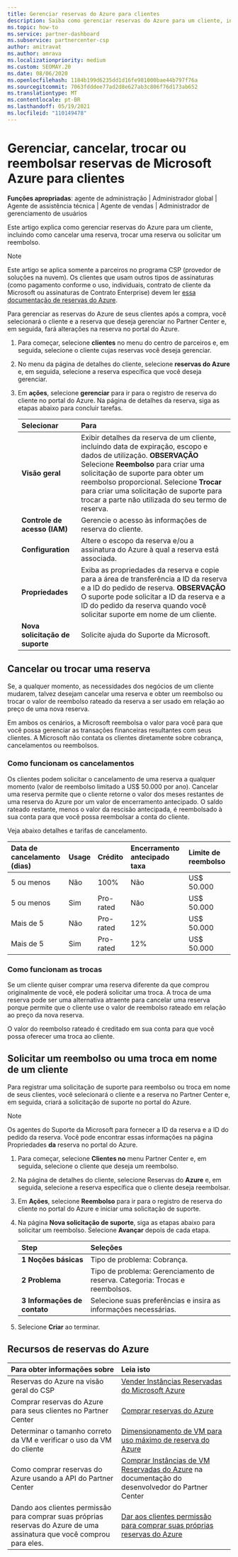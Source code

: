 ```yaml
---
title: Gerenciar reservas do Azure para clientes
description: Saiba como gerenciar reservas do Azure para um cliente, incluindo como cancelar uma reserva, trocar uma reserva ou solicitar um reembolso.
ms.topic: how-to
ms.service: partner-dashboard
ms.subservice: partnercenter-csp
author: amitravat
ms.author: amrava
ms.localizationpriority: medium
ms.custom: SEOMAY.20
ms.date: 08/06/2020
ms.openlocfilehash: 1184b199d6235dd1d16fe981000bae44b797f76a
ms.sourcegitcommit: 7063fdddee77ad2d8e627ab3c806f76d173ab652
ms.translationtype: MT
ms.contentlocale: pt-BR
ms.lasthandoff: 05/19/2021
ms.locfileid: "110149478"
---
```

# <a name="manage-cancel-exchange-or-refund-microsoft-azure-reservations-for-customers"></a>Gerenciar, cancelar, trocar ou reembolsar reservas de Microsoft Azure para clientes

**Funções apropriadas**: agente de administração | Administrador global | Agente de assistência técnica | Agente de vendas | Administrador de gerenciamento de usuários

Este artigo explica como gerenciar reservas do Azure para um cliente, incluindo como cancelar uma reserva, trocar uma reserva ou solicitar um reembolso.

> [!NOTE]
> Este artigo se aplica somente a parceiros no programa CSP (provedor de soluções na nuvem). Os clientes que usam outros tipos de assinaturas (como pagamento conforme o uso, individuais, contrato de cliente da Microsoft ou assinaturas de Contrato Enterprise) devem ler [essa documentação de reservas do Azure](/azure/cost-management-billing/reservations).

Para gerenciar as reservas do Azure de seus clientes após a compra, você selecionará o cliente e a reserva que deseja gerenciar no Partner Center e, em seguida, fará alterações na reserva no portal do Azure.

1. Para começar, selecione **clientes** no menu do centro de parceiros e, em seguida, selecione o cliente cujas reservas você deseja gerenciar. 

2. No menu da página de detalhes do cliente, selecione **reservas do Azure** e, em seguida, selecione a reserva específica que você deseja gerenciar.  

3. Em **ações**, selecione **gerenciar** para ir para o registro de reserva do cliente no portal do Azure. Na página de detalhes da reserva, siga as etapas abaixo para concluir tarefas.  

    | **Selecionar**   | **Para**    |
    |:-----------------------------|:-----------------|
    | **Visão geral**   | Exibir detalhes da reserva de um cliente, incluindo data de expiração, escopo e dados de utilização. **OBSERVAÇÃO** Selecione **Reembolso** para criar uma solicitação de suporte para obter um reembolso proporcional. Selecione **Trocar** para criar uma solicitação de suporte para trocar a parte não utilizada do seu termo de reserva.  
    | **Controle de acesso (IAM)**   | Gerencie o acesso às informações de reserva do cliente.|
    | **Configuration**   | Altere o escopo da reserva e/ou a assinatura do Azure à qual a reserva está associada.    |
    | **Propriedades**   | Exiba as propriedades da reserva e copie para a área de transferência a ID da reserva e a ID do pedido de reserva. **OBSERVAÇÃO** O suporte pode solicitar a ID da reserva e a ID do pedido da reserva quando você solicitar suporte em nome de um cliente.    |
    | **Nova solicitação de suporte**    | Solicite ajuda do Suporte da Microsoft.   |
 
## <a name="cancel-or-exchange-a-reservation"></a>Cancelar ou trocar uma reserva

Se, a qualquer momento, as necessidades dos negócios de um cliente mudarem, talvez desejam cancelar uma reserva e obter um reembolso ou trocar o valor de reembolso rateado da reserva a ser usado em relação ao preço de uma nova reserva.

Em ambos os cenários, a Microsoft reembolsa o valor para você para que você possa gerenciar as transações financeiras resultantes com seus clientes. A Microsoft não contata os clientes diretamente sobre cobrança, cancelamentos ou reembolsos.

### <a name="how-cancellations-work"></a>Como funcionam os cancelamentos

Os clientes podem solicitar o cancelamento de uma reserva a qualquer momento (valor de reembolso limitado a US$ 50.000 por ano). Cancelar uma reserva permite que o cliente retorne o valor dos meses restantes de uma reserva do Azure por um valor de encerramento antecipado. O saldo rateado restante, menos o valor da rescisão antecipada, é reembolsado à sua conta para que você possa reembolsar a conta do cliente. 

Veja abaixo detalhes e tarifas de cancelamento.


|**Data de cancelamento**<br> (dias)   |**Usage**    |**Crédito**  |**Encerramento antecipado**<br> taxa    |**Limite de reembolso** | 
|:----------------------------------|:------------|:-----------|:--------------------------------|:--------------|
|5 ou menos                         | Não          | 100%       | Não                              | US$ 50.000   |
|5 ou menos                         | Sim         | Pro-rated  | Não                              | US$ 50.000   |
|Mais de 5                        | Não          | Pro-rated  | 12%                             | US$ 50.000   |
|Mais de 5                        | Sim         | Pro-rated  | 12%                             | US$ 50.000   |

### <a name="how-exchanges-work"></a>Como funcionam as trocas 

Se um cliente quiser comprar uma reserva diferente da que comprou originalmente de você, ele poderá solicitar uma troca. A troca de uma reserva pode ser uma alternativa atraente para cancelar uma reserva porque permite que o cliente use o valor de reembolso rateado em relação ao preço da nova reserva. 

O valor do reembolso rateado é creditado em sua conta para que você possa oferecer uma troca ao cliente.

## <a name="request-a-refund-or-exchange-on-behalf-of-a-customer"></a>Solicitar um reembolso ou uma troca em nome de um cliente

Para registrar uma solicitação de suporte para reembolso ou troca em nome de seus clientes, você selecionará o cliente e a reserva no Partner Center e, em seguida, criará a solicitação de suporte no portal do Azure. 

>[!NOTE]
>Os agentes do Suporte da Microsoft para fornecer a ID da reserva e a ID do pedido da reserva. Você pode encontrar essas informações na página Propriedades **da** reserva no portal do Azure.

1. Para começar, selecione **Clientes no** menu Partner Center e, em seguida, selecione o cliente que deseja um reembolso. 

2. Na página de detalhes do cliente, selecione Reservas do **Azure** e, em seguida, selecione a reserva específica que o cliente deseja reembolsar.  

3. Em **Ações**, selecione **Reembolso** para ir para o registro de reserva do cliente no portal do Azure e iniciar uma solicitação de suporte.  

4. Na página **Nova solicitação de suporte**, siga as etapas abaixo para solicitar um reembolso. Selecione **Avançar** depois de cada etapa. 

   |**Step**                    |**Seleções**    |
   |:---------------------------|:-----------------|
   |**1 Noções básicas**                |Tipo de problema: Cobrança.  |
   |**2 Problema**               |Tipo de problema: Gerenciamento de reserva. Categoria: Trocas e reembolsos. |
   |**3 Informações de contato**   |Selecione suas preferências e insira as informações necessárias. 

5. Selecione **Criar** ao terminar.

## <a name="azure-reservations-resources"></a>Recursos de reservas do Azure

|**Para obter informações sobre**   |**Leia isto**    |
|:-----------------------------|:-----------------|
|Reservas do Azure na visão geral do CSP  | [Vender Instâncias Reservadas do Microsoft Azure](azure-reservations.md) |
|Comprar reservas do Azure para seus clientes no Partner Center   | [Comprar reservas do Azure](azure-reservations-buying.md) |
|Determinar o tamanho correto da VM e verificar o uso da VM do cliente   | [Dimensionamento de VM para uso máximo de reserva do Azure](azure-usage.md)   |
|Como comprar reservas do Azure usando a API do Partner Center | [Comprar Instâncias de VM Reservadas do Azure](/partner-center/develop/purchase-azure-reservations) na documentação do desenvolvedor do Partner Center   |
|Dando aos clientes permissão para comprar suas próprias reservas do Azure de uma assinatura que você comprou para eles. | [Dar aos clientes permissão para comprar suas próprias reservas do Azure](give-customers-permission.md)   |